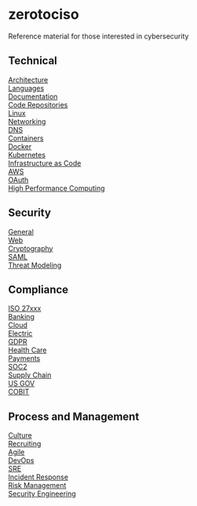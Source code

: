 # zerotociso
Reference material for those interested in cybersecurity


## Technical
[Architecture](docs/ARCHITECTURE.md) \
[Languages](docs/LANGUAGES.md) \
[Documentation](docs/DOCUMENTATION.md) \
[Code Repositories](docs/CODEREPOSITORIES.md) \
[Linux](docs/LINUX.md) \
[Networking](docs/NETWORKING.md) \
[DNS](docs/DNS.md) \
[Containers](docs/CONTAINERS.md) \
[Docker](docs/DOCKER.md)\
[Kubernetes](K8S.md) \
[Infrastructure as Code](docs/IAC.md) \
[AWS](docs/AWS.md) \
[OAuth](docs/OAUTH.md) \
[High Performance Computing](docs/HPC.md)


## Security
[General](docs/GENERALSECURITY.md) \
[Web](docs/WEBSECURITY.md) \
[Cryptography](docs/CRYPTOGRAPHY.md) \
[SAML](docs/SAML.md) \
[Threat Modeling](docs/THREATMODELING.md)



## Compliance
[ISO 27xxx](docs/ISO.md) \
[Banking](docs/BANKING.md) \
[Cloud](docs/CLOUDSECURITY.md) \
[Electric](docs/ELECTRIC.md) \
[GDPR](docs/GDPR.md) \
[Health Care](docs/HEALTHCARE.md) \
[Payments](docs/PAYMENTS.md) \
[SOC2](docs/SOC2.md) \
[Supply Chain](docs/SUPPLYCHAIN.md) \
[US GOV](docs/USGOV.md) \
[COBIT](docs/COBIT.md)


## Process and Management
[Culture](docs/CULTURE.md) \
[Recruiting](docs/RECRUITING.md) \
[Agile](docs/AGILE.md) \
[DevOps](docs/DEVOPS.md) \
[SRE](docs/SRE.md) \
[Incident Response](docs/INCIDENTRESPONSE.md) \
[Risk Management](docs/RISKMGMT.md) \
[Security Engineering](docs/SECURITYENGINEERING.md)



